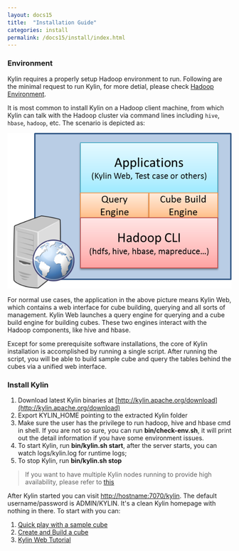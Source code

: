 ```yaml
---
layout: docs15
title:  "Installation Guide"
categories: install
permalink: /docs15/install/index.html
---
```


### Environment

Kylin requires a properly setup Hadoop environment to run. Following are the minimal request to run Kylin, for more detial, please check [Hadoop Environment](hadoop_env.html).

It is most common to install Kylin on a Hadoop client machine, from which Kylin can talk with the Hadoop cluster via command lines including `hive`, `hbase`, `hadoop`, etc. The scenario is depicted as:

![On-Hadoop-CLI-installation](/images/install/on_cli_install_scene.png)

For normal use cases, the application in the above picture means Kylin Web, which contains a web interface for cube building, querying and all sorts of management. Kylin Web launches a query engine for querying and a cube build engine for building cubes. These two engines interact with the Hadoop components, like hive and hbase.

Except for some prerequisite software installations, the core of Kylin installation is accomplished by running a single script. After running the script, you will be able to build sample cube and query the tables behind the cubes via a unified web interface.

### Install Kylin

1. Download latest Kylin binaries at [http://kylin.apache.org/download](http://kylin.apache.org/download)
2. Export KYLIN_HOME pointing to the extracted Kylin folder
3. Make sure the user has the privilege to run hadoop, hive and hbase cmd in shell. If you are not so sure, you can run **bin/check-env.sh**, it will print out the detail information if you have some environment issues.
4. To start Kylin, run **bin/kylin.sh start**, after the server starts, you can watch logs/kylin.log for runtime logs;
5. To stop Kylin, run **bin/kylin.sh stop**

> If you want to have multiple Kylin nodes running to provide high availability, please refer to [this](kylin_cluster.html)

After Kylin started you can visit <http://hostname:7070/kylin>. The default username/password is ADMIN/KYLIN. It's a clean Kylin homepage with nothing in there. To start with you can:

1. [Quick play with a sample cube](../tutorial/kylin_sample.html)
2. [Create and Build a cube](../tutorial/create_cube.html)
3. [Kylin Web Tutorial](../tutorial/web.html)

